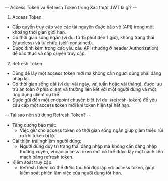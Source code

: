 -- Access Token và Refresh Token trong Xác thực JWT là gì? -- 
1. Access Token:
  - Cấp quyền truy cập vào các tài nguyên được bảo vệ (API) trong một khoảng thời gian giới hạn.
  - Có thời gian sống ngắn (ví dụ: từ 15 phút đến 1 giờ), không trạng thái (stateless) và tự chứa (self-contained).
   - Được đính kèm trong các yêu cầu API (thường ở header Authorization) để xác thực và cấp quyền truy cập.
2. Refresh Token:
  - Dùng để lấy một access token mới mà không cần người dùng phải đăng nhập lại.
  - Có thời gian sống dài (ví dụ: vài ngày, vài tuần hoặc vài tháng), được lưu trữ an toàn ở phía client và thường liên kết với một người dùng và một ứng dụng client cụ thể.
  - Được gửi đến một endpoint chuyên biệt (ví dụ: /refresh-token) để yêu cầu cấp một access token mới khi token hiện tại hết hạn.

-- Tại sao nên sử dụng Refresh Token? --
  - Tăng cường bảo mật: 
    - Việc giữ cho access token có thời gian sống ngắn giúp giảm thiểu rủi ro khi token bị lộ.
  - Cải thiện trải nghiệm người dùng: 
    - Người dùng duy trì trạng thái đăng nhập mà không cần đăng nhập thường xuyên, vì các access token mới có thể được lấy một cách liền mạch bằng refresh token.
  - Kiểm soát truy cập: 
    - Refresh token có thể được thu hồi độc lập với access token, giúp kiểm soát phiên làm việc của người dùng tốt hơn.